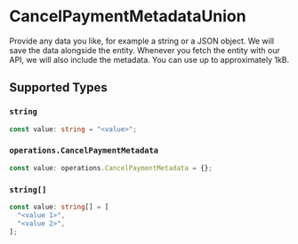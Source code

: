 # CancelPaymentMetadataUnion

Provide any data you like, for example a string or a JSON object. We will save the data alongside the entity. Whenever
you fetch the entity with our API, we will also include the metadata. You can use up to approximately 1kB.


## Supported Types

### `string`

```typescript
const value: string = "<value>";
```

### `operations.CancelPaymentMetadata`

```typescript
const value: operations.CancelPaymentMetadata = {};
```

### `string[]`

```typescript
const value: string[] = [
  "<value 1>",
  "<value 2>",
];
```

